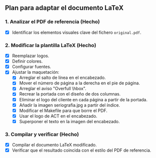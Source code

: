 ## Plan para adaptar el documento LaTeX

### 1. Analizar el PDF de referencia (Hecho)

- [x] Identificar los elementos visuales clave del fichero `original.pdf`.

### 2. Modificar la plantilla LaTeX (Hecho)

- [x] Reemplazar logos.
- [x] Definir colores.
- [x] Configurar fuentes.
- [x] Ajustar la maquetación:
    - [x] Arreglar el salto de línea en el encabezado.
    - [x] Mover el número de página a la derecha en el pie de página.
    - [x] Arreglar el aviso "Overfull \hbox".
    - [x] Recrear la portada con el diseño de dos columnas.
    - [x] Eliminar el logo del cliente en cada página a partir de la portada.
    - [x] Añadir la imagen seriografia.jpg a partir del índice.
    - [x] Modificar el Makefile para que borre el PDF.
    - [x] Usar el logo de ACT en el encabezado.
    - [x] Superponer el texto en la imagen del encabezado.

### 3. Compilar y verificar (Hecho)

- [x] Compilar el documento LaTeX modificado.
- [x] Verificar que el resultado coincida con el estilo del PDF de referencia.